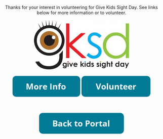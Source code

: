 
<html lang="en">

<head>
<style>
#button1{
width: 300px;
height: 40px;

}
#button2{
width: 300px;
height: 40px;
}
  
  #button1 , #button2 {
display:inline-block;
/* additional code */
}
</style>

<meta charset="utf-8">
<meta name="Give Kids Sight Day">

<title>Give Kids Sight Day</title>
</head>
<body>
<center>
  <p>Thanks for your interest in volunteering for Give Kids Sight Day. See links below for more information or to volunteer.</p>
  <img src="Images/GKSDLogo.jpg">
 <p><a href="https://www.childrenfirstpa.org/resource/give-kids-sight-day/"><img src="Images/button_more-info.png" alt="More Info"></a>
 <a href="https://www.signupgenius.com/go/4090849aaaa22aaff2-give6"><img src="Images/button_volunteer.png" alt="
   Volunteer"></a></p>
  <p><br><br>
    <a href="https://www.volunteer.readby4th.org"><img src="Images/button_back-to-portal.png"></a>
